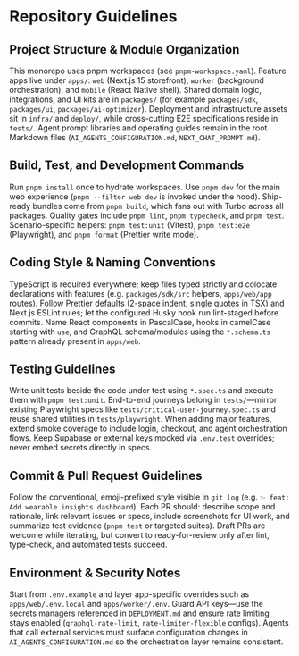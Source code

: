 # Repository Guidelines

## Project Structure & Module Organization
This monorepo uses pnpm workspaces (see `pnpm-workspace.yaml`). Feature apps live under `apps/`: `web` (Next.js 15 storefront), `worker` (background orchestration), and `mobile` (React Native shell). Shared domain logic, integrations, and UI kits are in `packages/` (for example `packages/sdk`, `packages/ui`, `packages/ai-optimizer`). Deployment and infrastructure assets sit in `infra/` and `deploy/`, while cross-cutting E2E specifications reside in `tests/`. Agent prompt libraries and operating guides remain in the root Markdown files (`AI_AGENTS_CONFIGURATION.md`, `NEXT_CHAT_PROMPT.md`).

## Build, Test, and Development Commands
Run `pnpm install` once to hydrate workspaces. Use `pnpm dev` for the main web experience (`pnpm --filter web dev` is invoked under the hood). Ship-ready bundles come from `pnpm build`, which fans out with Turbo across all packages. Quality gates include `pnpm lint`, `pnpm typecheck`, and `pnpm test`. Scenario-specific helpers: `pnpm test:unit` (Vitest), `pnpm test:e2e` (Playwright), and `pnpm format` (Prettier write mode).

## Coding Style & Naming Conventions
TypeScript is required everywhere; keep files typed strictly and colocate declarations with features (e.g. `packages/sdk/src` helpers, `apps/web/app` routes). Follow Prettier defaults (2-space indent, single quotes in TSX) and Next.js ESLint rules; let the configured Husky hook run lint-staged before commits. Name React components in PascalCase, hooks in camelCase starting with `use`, and GraphQL schema/modules using the `*.schema.ts` pattern already present in `apps/web`.

## Testing Guidelines
Write unit tests beside the code under test using `*.spec.ts` and execute them with `pnpm test:unit`. End-to-end journeys belong in `tests/`—mirror existing Playwright specs like `tests/critical-user-journey.spec.ts` and reuse shared utilities in `tests/playwright`. When adding major features, extend smoke coverage to include login, checkout, and agent orchestration flows. Keep Supabase or external keys mocked via `.env.test` overrides; never embed secrets directly in specs.

## Commit & Pull Request Guidelines
Follow the conventional, emoji-prefixed style visible in `git log` (e.g. `✨ feat: Add wearable insights dashboard`). Each PR should: describe scope and rationale, link relevant issues or specs, include screenshots for UI work, and summarize test evidence (`pnpm test` or targeted suites). Draft PRs are welcome while iterating, but convert to ready-for-review only after lint, type-check, and automated tests succeed.

## Environment & Security Notes
Start from `.env.example` and layer app-specific overrides such as `apps/web/.env.local` and `apps/worker/.env`. Guard API keys—use the secrets managers referenced in `DEPLOYMENT.md` and ensure rate limiting stays enabled (`graphql-rate-limit`, `rate-limiter-flexible` configs). Agents that call external services must surface configuration changes in `AI_AGENTS_CONFIGURATION.md` so the orchestration layer remains consistent.
